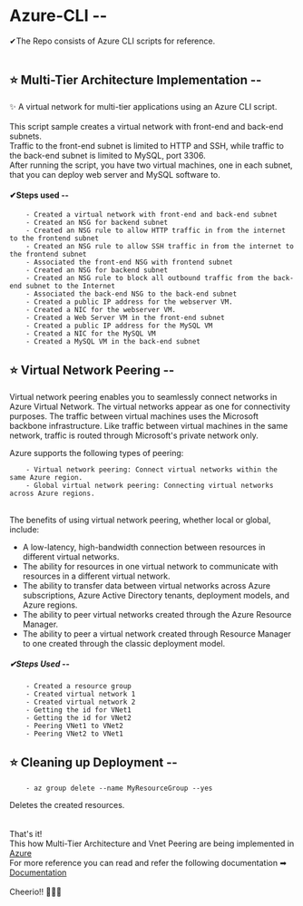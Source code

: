 # Azure-CLI -- 
✔The Repo consists of Azure CLI scripts for reference.
<br>
<br>
## ⭐ Multi-Tier Architecture Implementation --
✨ A virtual network for multi-tier applications using an Azure CLI script.
<br>
<br>
This script sample creates a virtual network with front-end and back-end subnets. <br> Traffic to the front-end subnet is limited to HTTP and SSH, while traffic to the back-end subnet is limited to MySQL, port 3306.<br> After running the script, you have two virtual machines, one in each subnet, that you can deploy web server and MySQL software to.<br>
#### ✔Steps used --
        - Created a virtual network with front-end and back-end subnet
        - Created an NSG for backend subnet
        - Created an NSG rule to allow HTTP traffic in from the internet to the frontend subnet
        - Created an NSG rule to allow SSH traffic in from the internet to the frontend subnet
        - Associated the front-end NSG with frontend subnet
        - Created an NSG for backend subnet
        - Created an NSG rule to block all outbound traffic from the back-end subnet to the Internet
        - Associated the back-end NSG to the back-end subnet
        - Created a public IP address for the webserver VM.
        - Created a NIC for the webserver VM.
        - Created a Web Server VM in the front-end subnet
        - Created a public IP address for the MySQL VM
        - Created a NIC for the MySQL VM
        - Created a MySQL VM in the back-end subnet
## ⭐ Virtual Network Peering --

<p>Virtual network peering enables you to seamlessly connect networks in Azure Virtual Network. The virtual networks appear as one for connectivity purposes. The traffic between virtual machines uses the Microsoft backbone infrastructure. Like traffic between virtual machines in the same network, traffic is routed through Microsoft's private network only.<br></p>

Azure supports the following types of peering:

        - Virtual network peering: Connect virtual networks within the same Azure region.
        - Global virtual network peering: Connecting virtual networks across Azure regions.
        
<br>The benefits of using virtual network peering, whether local or global, include:

- A low-latency, high-bandwidth connection between resources in different virtual networks.
- The ability for resources in one virtual network to communicate with resources in a different virtual network.
- The ability to transfer data between virtual networks across Azure subscriptions, Azure Active Directory tenants, deployment models, and Azure regions.
- The ability to peer virtual networks created through the Azure Resource Manager.
- The ability to peer a virtual network created through Resource Manager to one created through the classic deployment model. 

##### ✔Steps Used --
        - Created a resource group
        - Created virtual network 1
        - Created virtual network 2
        - Getting the id for VNet1
        - Getting the id for VNet2
        - Peering VNet1 to VNet2
        - Peering VNet2 to VNet1
## ⭐ Cleaning up Deployment --

        - az group delete --name MyResourceGroup --yes
Deletes the created resources.
<br>
<br>
<br>
That's it!<br> 
This how Multi-Tier Architecture and Vnet Peering are being implemented in <a href = "https://azure.microsoft.com/en-in/features/azure-portal/" > Azure </a>
<br>For more reference you can read and refer the following documentation ➡ <a href = "https://docs.microsoft.com/en-us/azure/virtual-network/" > Documentation </a>
<br>
<br>
Cheerio!! 🙋🏻‍♀️

